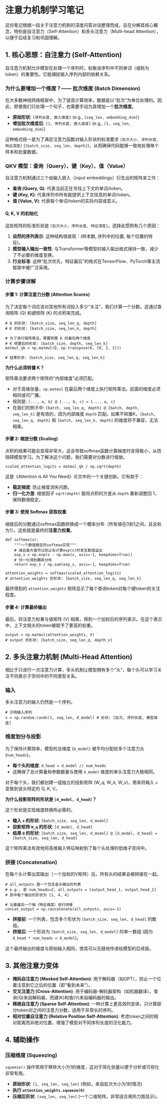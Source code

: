 # 注意力机制学习笔记

这份笔记根据一段关于注意力机制的深度问答对话整理而成，旨在分解其核心概念，特别是自注意力（Self-Attention）和多头注意力（Multi-head Attention），以便于后续复习和巩固理解。

## 1. 核心思想：自注意力 (Self-Attention)

自注意力机制允许模型在处理一个序列时，权衡该序列中不同单词（或称为token）的重要性。它能捕捉输入序列内部的依赖关系。

### 为什么要增加一个维度？—— 批次维度 (Batch Dimension)

在大多数神经网络框架中，为了提高计算效率，数据是以“批次”为单位处理的。因此，即便我们只处理一个句子，也需要手动为其增加一个**批次维度**。

- **原始形状**: `[序列长度, 嵌入维度]` (e.g., `[seq_len, embedding_dim]`)
- **增加批次维度后**: `[1, 序列长度, 嵌入维度]` (e.g., `[1, seq_len, embedding_dim]`)

这种格式统一是为了满足注意力函数对输入形状的标准要求 `[批次大小, 序列长度, 特征深度]` (`[batch_size, seq_len, depth]`)，从而确保代码能够一致地处理单个样本和批量数据。

### QKV 模型：查询（Query）、键（Key）、值（Value）

自注意力机制通过三个由输入嵌入（input embeddings）衍生出的矩阵来工作：

- **查询 (Query, Q)**: 代表当前正在寻找上下文的单词/token。
- **键 (Key, K)**: 代表序列中所有能提供上下文信息的单词/token。
- **值 (Value, V)**: 代表每个单词/token的实际内容或意义。

#### Q, K, V 的初始化

这些矩阵的标准形状是 `[批次大小, 序列长度, 特征深度]`。选择此惯例有几个原因：

1. **自然的序列表示**: 这种结构很直观：(样本数, 序列中的位置, 每个位置的特征)。
2. **模型输入输出一致性**: 与Transformer等模型的输入输出格式保持一致，减少了不必要的维度变换。
3. **行业标准**: 这种“批次优先，特征最后”的格式在TensorFlow、PyTorch等主流框架中被广泛采用。

### 计算步骤详解

#### 步骤 1: 计算注意力分数 (Attention Scores)

为了决定每个词应该对其他所有词投入多少“关注”，我们计算一个分数。这通过查询矩阵 (Q) 和键矩阵 (K) 的点积来完成。

```
# Q 的形状: [batch_size, seq_len_q, depth]
# K 的形状: [batch_size, seq_len_k, depth]

# 为了进行矩阵乘法，需要转置 K 的最后两个维度
# K 转置后的形状: [batch_size, depth, seq_len_k]
matmul_qk = np.matmul(Q, np.transpose(K, [0, 2, 1]))

# 结果形状: [batch_size, seq_len_q, seq_len_k]
```

**为什么必须转置 K？**

矩阵乘法要求两个矩阵的“内部维度”必须匹配。

- 对于高维张量，`np.matmul` 在最后两个维度上执行矩阵乘法。前面的维度必须相同或可广播。
- 规则是: `[..., a, b] @ [..., b, c] = [..., a, c]`
- 在我们的例子中: `[batch, seq_len_q, depth] @ [batch, depth, seq_len_k]` 是有效的，因为内部维度 `depth` 匹配。如果不转置K，`[batch, seq_len_q, depth]` 和 `[batch, seq_len_k, depth]` 的维度将不兼容，无法相乘。

#### 步骤 2: 缩放分数 (Scaling)

点积的结果可能会变得非常大，这会导致softmax函数计算梯度时变得极小，从而阻碍模型学习。为了解决这个问题，我们需要对分数进行缩放。

```
scaled_attention_logits = matmul_qk / np.sqrt(depth)
```

这是《Attention is All You Need》论文中的一个关键创新。它有助于：

- **稳定梯度**: 防止梯度消失问题。
- **归一化方差**: 缩放因子 `sqrt(depth)` 能将点积的方差从 `depth` 重新调整回 1，保持数值稳定。

#### 步骤 3: 使用 Softmax 获取权重

缩放后的分数通过softmax函数转换成一个概率分布（所有值在0到1之间，且总和为1）。这些就是最终的**注意力权重**。

```
def softmax(x):
    """一个数值稳定的softmax实现"""
    # 减去最大值可以防止在计算exp(x)时发生数值溢出
    exp_x = np.exp(x - np.max(x, axis=-1, keepdims=True))
    # 归一化得到概率分布
    return exp_x / np.sum(exp_x, axis=-1, keepdims=True)

attention_weights = softmax(scaled_attention_logits)
# attention_weights 的形状: [batch_size, seq_len_q, seq_len_k]
```

最终得到的 `attention_weights` 矩阵显示了每个查询token对每个键token的关注程度。

#### 步骤 4: 计算最终输出

最后，将注意力权重与值矩阵 (V) 相乘，得到一个加权后的序列表示。在这个表示中，上下文相关的token被赋予了更高的权重。

```
output = np.matmul(attention_weights, V)
# output 的形状: [batch_size, seq_len_q, depth_v]
```

## 2. 多头注意力机制 (Multi-Head Attention)

相比于只进行一次注意力计算，多头机制让模型拥有多个“头”，每个头可以学习关注不同表示子空间中的不同类型关系。

### 输入

多头注意力的输入仍然是一个序列。

```
# 示例输入序列
x = np.random.randn(1, seq_len, d_model) # 形状: [批次, 序列长度, 模型维度]
```

### 维度划分与投影

为了保持计算效率，模型的总维度 (`d_model`) 被平均分配给多个注意力头 (`num_heads`)。

- **每个头的维度**: `d_head = d_model // num_heads`
- 这确保了总计算量和参数数量与使用 `d_model` 维度的单头注意力大致相同。

对于每个头，我们都创建一组独立的投影矩阵 (W_q, W_k, W_v)，用来将输入 `x` 变换到该头特定的 Q, K, V。

**为什么投影矩阵的形状是 `[d_model, d_head]`？**

这个形状是实现维度转换所必需的。

- **输入 `x` 的形状**: `[batch_size, seq_len, d_model]`
- **投影矩阵 `W_q` 的形状**: `[d_model, d_head]`
- **结果 `Q` 的形状**: `[batch_size, seq_len, d_model] @ [d_model, d_head] = [batch_size, seq_len, d_head]`

这个矩阵乘法有效地将高维输入特征映射到了每个头处理的低维子空间中。

### 拼接 (Concatenation)

在每个头计算出其输出（一个加权的V矩阵）后，所有头的结果会被拼接在一起。

```
# all_outputs 是一个包含各头输出的列表
# e.g., 若 num_heads=2, all_outputs = [output_head_1, output_head_2]
# 其中每个输出的形状为 [1, 4, 4]

# 沿着最后一个轴（特征维度）进行拼接
concat_output = np.concatenate(all_outputs, axis=-1)
```

- **拼接前**: 一个列表，包含多个形状为 `[batch_size, seq_len, d_head]` 的数组。
- **拼接后**: 一个形状为 `[batch_size, seq_len, d_model]` 的单一数组 (因为 `d_head * num_heads = d_model`)。

这个最终输出的维度与原始输入相同，使其可以无缝地传递给模型的后续层。

## 3. 其他注意力变体

- **掩码自注意力 (Masked Self-Attention)**: 用于解码器（如GPT），防止一个位置注意到它之后的位置（即“看到未来”）。
- **交叉注意力 (Cross-Attention)**: 用于编码器-解码器架构（如机器翻译）。查询(Q)来自解码器，而键(K)和值(V)来自编码器的输出。
- **稀疏自注意力 (Sparse Self-Attention)**: 一种计算上更高效的变体，只计算部分token对之间的注意力分数，适用于非常长的序列。
- **相对位置自注意力 (Relative Position Self-Attention)**: 考虑token之间的相对距离而非绝对位置，增强了模型对不同序列长度的泛化能力。

## 4. 辅助操作

### 压缩维度 (Squeezing)

`squeeze()` 操作常用于移除大小为1的维度，这对于简化张量以便于分析或可视化非常有用。

- **原始形状**: `[1, seq_len, seq_len]` (例如，来自批次大小为1的情况)
- **执行 `attention_weights.squeeze(0)`**
- **压缩后形状**: `[seq_len, seq_len]` (一个二维矩阵，非常适合用热力图显示)。